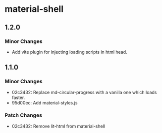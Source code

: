 # material-shell

## 1.2.0

### Minor Changes

- Add vite plugin for injecting loading scripts in html head.

## 1.1.0

### Minor Changes

- 02c3432: Replace md-circular-progress with a vanilla one which loads faster.
- 95d00ec: Add material-styles.js

### Patch Changes

- 02c3432: Remove lit-html from material-shell
